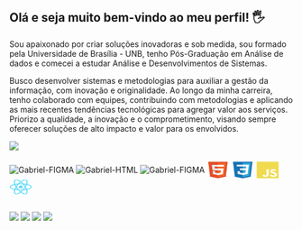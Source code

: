 ## Olá e seja muito bem-vindo ao meu perfil! 🖐️

<!-- Apresentação -->

Sou apaixonado por criar soluções inovadoras e sob medida, sou formado pela Universidade de Brasília - UNB, tenho Pós-Graduação em Análise de dados e comecei a estudar Análise e Desenvolvimentos de Sistemas. 

Busco desenvolver sistemas e metodologias para auxiliar a gestão da informação, com inovação e originalidade. Ao longo da minha carreira, tenho colaborado com equipes, contribuindo com metodologias e aplicando as mais recentes tendências tecnológicas para agregar valor aos serviços. Priorizo a qualidade, a inovação e o comprometimento, visando sempre oferecer soluções de alto impacto e valor para os envolvidos.

<!-- -->

<picture>
  <source
    srcset="https://github-readme-stats.vercel.app/api?username=anuraghazra&show_icons=true&theme=dark"
    media="(prefers-color-scheme: dark)"
  />
  <source
    srcset="https://github-readme-stats.vercel.app/api?username=anuraghazra&show_icons=true"
    media="(prefers-color-scheme: light), (prefers-color-scheme: no-preference)"
  />
  <img src="https://github-readme-stats.vercel.app/api?username=anuraghazra&show_icons=true" />
</picture>


<!-- Linguagens -->

<div style="display: inline_block"><br>

  <img align="center" alt="Gabriel-FIGMA" height="30" width="40" src="https://cdn.jsdelivr.net/gh/devicons/devicon@latest/icons/threedsmax/threedsmax-original.svg" >
  <img align="center" alt="Gabriel-HTML" src="https://img.shields.io/badge/HTML5-E34F26?style=for-the-badge&logo=html5&logoColor=white">
  <img align="center" alt="Gabriel-FIGMA" height="30" width="40" src="https://cdn.jsdelivr.net/gh/devicons/devicon@latest/icons/threedsmax/threedsmax-original.svg">
  <img align="center" alt="Gabriel-HTML" height="30" width="40" src="https://raw.githubusercontent.com/devicons/devicon/master/icons/html5/html5-original.svg">
  <img align="center" alt="Gabriel-CSS" height="30" width="40" src="https://raw.githubusercontent.com/devicons/devicon/master/icons/css3/css3-original.svg">
  <img align="center" alt="Gabriel-JS" height="30" width="40" src="https://raw.githubusercontent.com/devicons/devicon/master/icons/javascript/javascript-plain.svg">
  <img align="center" alt="Gabriel-React" height="30" width="40" src="https://raw.githubusercontent.com/devicons/devicon/master/icons/react/react-original.svg">

</div>

  ##
<!-- Mídia --> 
<div>    
  
  <a href="https://www.linkedin.com/in/gabriel-monteiro-ramos-105618204/" target="_blank"><img src="https://img.shields.io/badge/-LinkedIn-%230077B5?style=for-the-badge&logo=linkedin&logoColor=white" target="_blank"></a>
  <a href = "mailto:gabrielmonteiro1998@hotmail.com"><img src="https://img.shields.io/badge/-Gmail-%23333?style=for-the-badge&logo=gmail&logoColor=white" target="_blank"></a>
  <a href="" target="_blank"><img src="https://img.shields.io/badge/-Instagram-%23E4405F?style=for-the-badge&logo=instagram&logoColor=white" target="_blank"></a>
  <a href="" target="_blank"><img src="https://img.shields.io/badge/Discord-7289DA?style=for-the-badge&logo=discord&logoColor=white" target="_blank"></a> 

</div>

